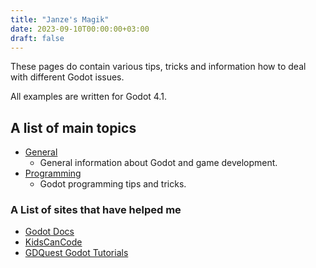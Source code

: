 ```yaml
---
title: "Janze's Magik"
date: 2023-09-10T00:00:00+03:00
draft: false
---
```


These pages do contain various tips, tricks and information how to deal
with different Godot issues.

All examples are written for Godot 4.1.

## A list of main topics

* [General](/general/)
  * General information about Godot and game development.
* [Programming](/programming/)
  * Godot programming tips and tricks.

### A List of sites that have helped me

* [Godot Docs](https://docs.godotengine.org/en/stable/index.html)
* [KidsCanCode](https://kidscancode.org/godot_recipes/4.x/)
* [GDQuest Godot Tutorials](https://www.gdquest.com/tutorial/godot/)
